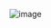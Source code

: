 ![image](https://github.com/Valyrius/conf.nvim/assets/51477242/78ba3993-51d3-4e31-aa39-3b6fc4c12c10)
